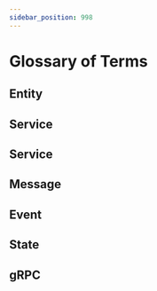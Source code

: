 ```yaml
---
sidebar_position: 998
---
```


# Glossary of Terms

## Entity

## Service

## Service

## Message

## Event

## State

## gRPC

